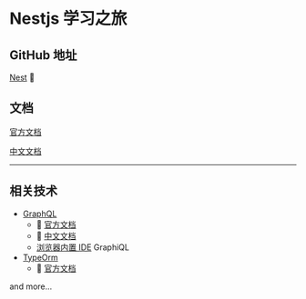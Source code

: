 # Nestjs 学习之旅

## GitHub 地址

[Nest](https://github.com/nestjs/nest) 🎁

## 文档

[官方文档](https://docs.nestjs.com/v5/)

[中文文档](https://docs.nestjs.cn/)

----------

## 相关技术

- [GraphQL](https://github.com/graphql/graphql-js)
  - 📖 [官方文档](https://graphql.org/)
  - 📖 [中文文档](https://graphql.cn/)
  - [浏览器内置 IDE](https://github.com/graphql/graphiql) GraphiQL
- [TypeOrm](https://github.com/typeorm/typeorm)
  - 📖 [官方文档](http://typeorm.io)

and more...
